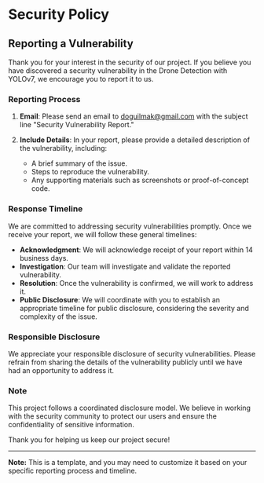 # Security Policy

## Reporting a Vulnerability

Thank you for your interest in the security of our project. If you believe you have discovered a security vulnerability in the Drone Detection with YOLOv7, we encourage you to report it to us.

### Reporting Process

1. **Email**: Please send an email to [doguilmak@gmail.com](mailto:doguilmak@gmail.com) with the subject line "Security Vulnerability Report."

2. **Include Details**: In your report, please provide a detailed description of the vulnerability, including:

   - A brief summary of the issue.
   - Steps to reproduce the vulnerability.
   - Any supporting materials such as screenshots or proof-of-concept code.

### Response Timeline

We are committed to addressing security vulnerabilities promptly. Once we receive your report, we will follow these general timelines:

- **Acknowledgment**: We will acknowledge receipt of your report within 14 business days.
- **Investigation**: Our team will investigate and validate the reported vulnerability.
- **Resolution**: Once the vulnerability is confirmed, we will work to address it.
- **Public Disclosure**: We will coordinate with you to establish an appropriate timeline for public disclosure, considering the severity and complexity of the issue.

### Responsible Disclosure

We appreciate your responsible disclosure of security vulnerabilities. Please refrain from sharing the details of the vulnerability publicly until we have had an opportunity to address it.

### Note

This project follows a coordinated disclosure model. We believe in working with the security community to protect our users and ensure the confidentiality of sensitive information.

Thank you for helping us keep our project secure!

---
**Note:** This is a template, and you may need to customize it based on your specific reporting process and timeline.

